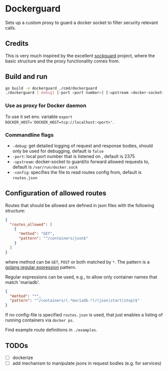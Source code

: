 # Dockerguard

Sets up a custom proxy to guard a docker socket to filter security relevant calls.

## Credits

This is very much inspired by the excellent [sockguard](https://github.com/buildkite/sockguard) project, where the basic structure and the proxy functionality comes from.

## Build and run

```bash
go build -o dockerguard ./cmd/dockerguard
./dockerguard [-debug] [-port <port number>] [-upstream <docker-socket>]
```

### Use as proxy for Docker daemon

To use it set env. variable `export DOCKER_HOST='DOCKER_HOST=tcp://localhost:<port>'`.

### Commandline flags

* `-debug`: get detailed logging of request and response bodies, should only be used for debugging, default is `false`
* `-port`: local port number that is listened on , default is 2375
* `-upstream`: docker-socket to guard/to forward allowed requests to, default is `/var/run/docker.sock`
* `-config`: specifies the file to read routes config from, default is `routes.json`


## Configuration of allowed routes

Routes that should be allowed are defined in json files with the following structure:

```json
{
  "routes_allowed": [
    {
      "method": "GET",
      "pattern": "^/containers/json$"
    }
  ]
}
```

where method can be `GET`, `POST` or both matched by `*`. The pattern is a [golang regular expression](https://golang.org/pkg/regexp/syntax/) pattern.

Regular expressions can be used, e.g., to allow only container names that match 'mariadb'.

```json
{
  "method": "*",
  "pattern": "^/containers/(.*mariadb.*)/(json|start|stop)$"
}
```

If no config-file is specified `routes.json` is used, that just enables a listing of running containers via `docker ps`.

Find example route definitions in `./examples`.


## TODOs

* [ ] dockerize
* [ ] add mechanism to manipulate jsons in request bodies (e.g. for services)
